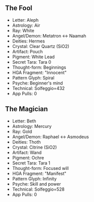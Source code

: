 ## The Fool
- Letter: Aleph
- Astrology: Air
- Ray: White
- Angel/Demon: Metatron ↔ Naamah
- Deities: Hermes
- Crystal: Clear Quartz (SiO2)
- Artifact: Pouch
- Pigment: White Lead
- Secret Tara: Tara 0
- Thought-form: Beginnings
- HGA Fragment: "Innocent"
- Pattern Glyph: Spiral
- Psyche: Beginner's mind
- Technical: Solfeggio=432
- App Pulls: 0

## The Magician
- Letter: Beth
- Astrology: Mercury
- Ray: Gold
- Angel/Demon: Raphael ↔ Asmodeus
- Deities: Thoth
- Crystal: Citrine (SiO2)
- Artifact: Wand
- Pigment: Ochre
- Secret Tara: Tara 1
- Thought-form: Focused will
- HGA Fragment: "Manifest"
- Pattern Glyph: Infinity
- Psyche: Skill and power
- Technical: Solfeggio=528
- App Pulls: 0
